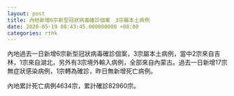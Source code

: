 ```yaml
---
layout: post
title: 內地新增6宗新型冠狀病毒確診個案　3宗屬本土病例
date: 2020-05-19 08:43:45.000000000 +08:00
categories: rthk
---
```


內地過去一日新增6宗新型冠狀病毒確診個案，3宗屬本土病例，當中2宗來自吉林，1宗來自湖北，另外有3宗境外輸入病例，全部來自內蒙古。過去一日新增17宗無症狀感染病例，1宗轉為確診，昨日無新增死亡病例。

內地累計死亡病例4634宗，累計確診82960宗。
